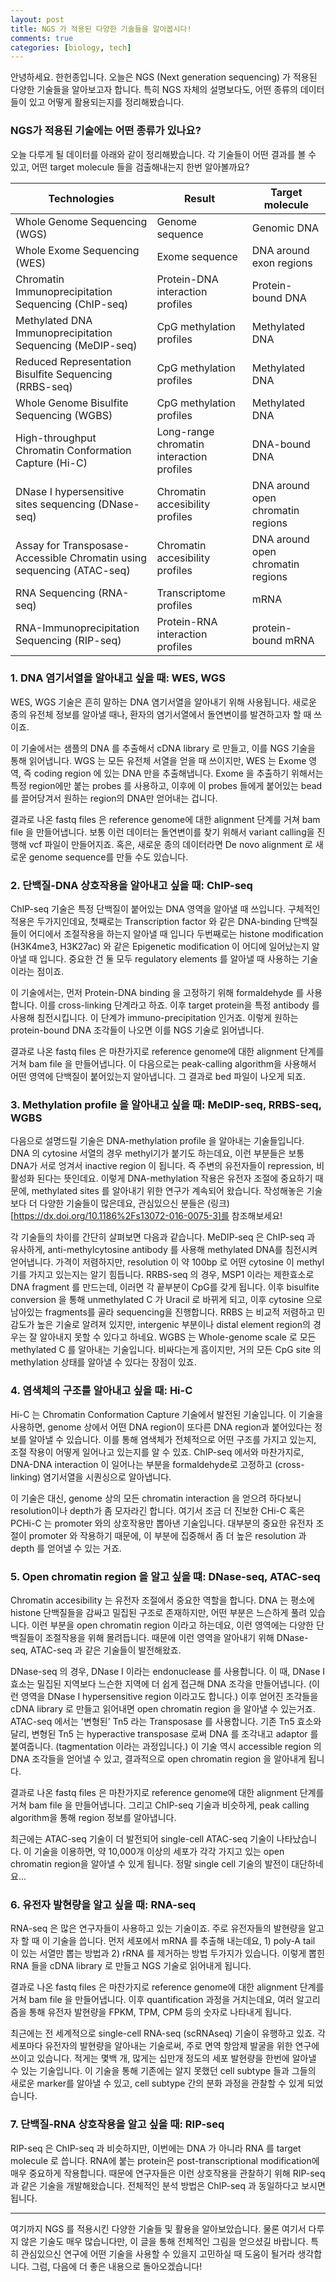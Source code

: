 ```yaml
---
layout: post
title: NGS 가 적용된 다양한 기술들을 알아봅시다!
comments: true
categories: [biology, tech]
---
```


안녕하세요. 한헌종입니다.
오늘은 NGS (Next generation sequencing) 가 적용된 다양한 기술들을 알아보고자 합니다.
특히 NGS 자체의 설명보다도, 어떤 종류의 데이터들이 있고 어떻게 활용되는지를 정리해봤습니다.

### NGS가 적용된 기술에는 어떤 종류가 있나요?
오늘 다루게 될 데이터를 아래와 같이 정리해봤습니다.
각 기술들이 어떤 결과를 볼 수 있고, 어떤 target molecule 들을 검출해내는지 한번 알아볼까요?

|Technologies|Result|Target molecule|
|--|--|--|
|Whole Genome Sequencing (WGS)|Genome sequence|Genomic DNA|
|Whole Exome Sequencing (WES)|Exome sequence|DNA around exon regions|
|Chromatin Immunoprecipitation Sequencing (ChIP-seq)|Protein-DNA interaction profiles|Protein-bound DNA|
|Methylated DNA Immunoprecipitation Sequencing (MeDIP-seq)|CpG methylation profiles|Methylated DNA|
|Reduced Representation Bisulfite Sequencing (RRBS-seq)|CpG methylation profiles|Methylated DNA|
|Whole Genome Bisulfite Sequencing (WGBS)|CpG methylation profiles|Methylated DNA|
|High-throughput Chromatin Conformation Capture (Hi-C)|Long-range chromatin interaction profiles|DNA-bound DNA|
|DNase I hypersensitive sites sequencing (DNase-seq)|Chromatin accesibility profiles|DNA around open chromatin regions|
|Assay for Transposase-Accessible Chromatin using sequencing (ATAC-seq)|Chromatin accesibility profiles|DNA around open chromatin regions|
|RNA Sequencing (RNA-seq)|Transcriptome profiles|mRNA|
|RNA-Immunoprecipitation Sequencing (RIP-seq)|Protein-RNA interaction profiles|protein-bound mRNA|

### 1. DNA 염기서열을 알아내고 싶을 때: WES, WGS
WES, WGS 기술은 흔히 말하는 DNA 염기서열을 알아내기 위해 사용됩니다.
새로운 종의 유전체 정보를 알아낼 때나, 환자의 염기서열에서 돌연변이를 발견하고자 할 때 쓰이죠.

이 기술에서는 샘플의 DNA 를 추출해서 cDNA library 로 만들고, 이를 NGS 기술을 통해 읽어냅니다.
WGS 는 모든 유전체 서열을 얻을 때 쓰이지만, WES 는 Exome 영역, 즉 coding region 에 있는 DNA 만을 추출해냅니다.
Exome 을 추출하기 위해서는 특정 region에만 붙는 probes 를 사용하고, 이후에 이 probes 들에게 붙어있는 bead 를 끌어당겨서 원하는 region의 DNA만 얻어내는 겁니다.

결과로 나온 fastq files 은 reference genome에 대한 alignment 단계를 거쳐 bam file 을 만들어냅니다.
보통 이런 데이터는 돌연변이를 찾기 위해서 variant calling을 진행해 vcf 파일이 만들어지죠.
혹은, 새로운 종의 데이터라면 De novo alignment 로 새로운 genome sequence를 만들 수도 있습니다.

### 2. 단백질-DNA 상호작용을 알아내고 싶을 때: ChIP-seq
ChIP-seq 기술은 특정 단백질이 붙어있는 DNA 영역을 알아낼 때 쓰입니다.
구체적인 적용은 두가지인데요, 첫째로는 Transcription factor 와 같은 DNA-binding 단백질들이 어디에서 조절작용을 하는지 알아낼 때 입니다
두번째로는 histone modification (H3K4me3, H3K27ac) 와 같은 Epigenetic modification 이 어디에 일어났는지 알아낼 때 입니다.
중요한 건 둘 모두 regulatory elements 를 알아낼 때 사용하는 기술이라는 점이죠.

이 기술에서는, 먼저 Protein-DNA binding 을 고정하기 위해 formaldehyde 를 사용합니다. 이를 cross-linking 단계라고 하죠.
이후 target protein을 특정 antibody 를 사용해 침전시킵니다. 이 단계가 immuno-precipitation 인거죠.
이렇게 원하는 protein-bound DNA 조각들이 나오면 이를 NGS 기술로 읽어냅니다.

결과로 나온 fastq files 은 마찬가지로 reference genome에 대한 alignment 단계를 거쳐 bam file 을 만들어냅니다.
이 다음으로는 peak-calling algorithm을 사용해서 어떤 영역에 단백질이 붙어있는지 알아냅니다.
그 결과로 bed 파일이 나오게 되죠.

### 3. Methylation profile 을 알아내고 싶을 때: MeDIP-seq, RRBS-seq, WGBS
다음으로 설명드릴 기술은 DNA-methylation profile 을 알아내는 기술들입니다.
DNA 의 cytosine 서열의 경우 methyl기가 붙기도 하는데요, 이런 부분들은 보통 DNA가 서로 엉겨서 inactive region 이 됩니다.
즉 주변의 유전자들이 repression, 비활성화 된다는 뜻인데요.
이렇게 DNA-methylation 작용은 유전자 조절에 중요하기 때문에, methylated sites 를 알아내기 위한 연구가 계속되어 왔습니다.
작성해놓은 기술보다 더 다양한 기술들이 많은데요, 관심있으신 분들은 (링크)[https://dx.doi.org/10.1186%2Fs13072-016-0075-3]를 참조해보세요!

각 기술들의 차이를 간단히 살펴보면 다음과 같습니다.
MeDIP-seq 은 ChIP-seq 과 유사하게, anti-methylcytosine antibody 를 사용해 methylated DNA를 침전시켜 얻어냅니다.
가격이 저렴하지만, resolution 이 약 100bp 로 어떤 cytosine 이 methyl기를 가지고 있는지는 알기 힘듭니다.
RRBS-seq 의 경우, MSP1 이라는 제한효소로 DNA fragment 를 만드는데, 이러면 각 끝부분이 CpG를 갖게 됩니다.
이후 bisulfite conversion 을 통해 unmethylated C 가 Uracil 로 바뀌게 되고, 이후 cytosine 으로 남아있는 fragments를 골라 sequencing을 진행합니다.
RRBS 는 비교적 저렴하고 민감도가 높은 기술로 알려져 있지만, intergenic 부분이나 distal element region의 경우는 잘 알아내지 못할 수 있다고 하네요.
WGBS 는 Whole-genome scale 로 모든 methylated C 를 알아내는 기술입니다.
비싸다는게 흠이지만, 거의 모든 CpG site 의 methylation 상태를 알아낼 수 있다는 장점이 있죠.

### 4. 염색체의 구조를 알아내고 싶을 때: Hi-C
Hi-C 는 Chromatin Conformation Capture 기술에서 발전된 기술입니다.
이 기술을 사용하면, genome 상에서 어떤 DNA region이 또다른 DNA region과 붙어있다는 정보를 알아낼 수 있습니다.
이를 통해 염색체가 전체적으로 어떤 구조를 가지고 있는지, 조절 작용이 어떻게 일어나고 있는지를 알 수 있죠.
ChIP-seq 에서와 마찬가지로, DNA-DNA interaction 이 일어나는 부분을 formaldehyde로 고정하고 (cross-linking) 염기서열을 시퀀싱으로 알아냅니다.

이 기술은 대신, genome 상의 모든 chromatin interaction 을 얻으려 하다보니 resolution이나 depth가 좀 모자라긴 합니다.
여기서 조금 더 진보한 CHi-C 혹은 PCHi-C 는 promoter 와의 상호작용만 뽑아낸 기술입니다.
대부분의 중요한 유전자 조절이 promoter 와 작용하기 때문에, 이 부분에 집중해서 좀 더 높은 resolution 과 depth 를 얻어낼 수 있는 거죠.

### 5. Open chromatin region 을 알고 싶을 떄: DNase-seq, ATAC-seq
Chromatin accesibility 는 유전자 조절에서 중요한 역할을 합니다.
DNA 는 평소에 histone 단백질들을 감싸고 밀집된 구조로 존재하지만, 어떤 부분은 느슨하게 풀려 있습니다.
이런 부분을 open chromatin region 이라고 하는데요, 이런 영역에는 다양한 단백질들이 조절작용을 위해 몰려듭니다.
때문에 이런 영역을 알아내기 위해 DNase-seq, ATAC-seq 과 같은 기술들이 발전해왔죠.

DNase-seq 의 경우, DNase I 이라는 endonuclease 를 사용합니다.
이 때, DNase I 효소는 밀집된 지역보다 느슨한 지역에 더 쉽게 접근해 DNA 조각을 만들어냅니다. (이런 영역을 DNase I hypersensitive region 이라고도 합니다.)
이후 얻어진 조각들을 cDNA library 로 만들고 읽어내면 open chromatin region 을 알아낼 수 있는거죠.
ATAC-seq 에서는 '변형된' Tn5 라는 Transposase 를 사용합니다. 
기존 Tn5 효소와 달리, 변형된 Tn5 는 hyperactive transposase 로써 DNA 를 조각내고 adaptor 를 붙여줍니다. (tagmentation 이라는 과정입니다.)
이 기술 역시 accessible region 의 DNA 조각들을 얻어낼 수 있고, 결과적으로 open chromatin region 을 알아내게 됩니다.

결과로 나온 fastq files 은 마찬가지로 reference genome에 대한 alignment 단계를 거쳐 bam file 을 만들어냅니다.
그리고 ChIP-seq 기술과 비슷하게, peak calling algorithm을 통해 region 정보를 알아냅니다.

최근에는 ATAC-seq 기술이 더 발전되어 single-cell ATAC-seq 기술이 나타났습니다.
이 기술을 이용하면, 약 10,000개 이상의 세포가 각각 가지고 있는 open chromatin region을 알아낼 수 있게 됩니다.
정말 single cell 기술의 발전이 대단하네요...

### 6. 유전자 발현량을 알고 싶을 때: RNA-seq
RNA-seq 은 많은 연구자들이 사용하고 있는 기술이죠.
주로 유전자들의 발현량을 알고자 할 때 이 기술을 씁니다.
먼저 세포에서 mRNA 를 추출해 내는데요, 1) poly-A tail 이 있는 서열만 뽑는 방법과 2) rRNA 를 제거하는 방법 두가지가 있습니다.
이렇게 뽑힌 RNA 들을 cDNA library 로 만들고 NGS 기술로 읽어내게 됩니다.

결과로 나온 fastq files 은 마찬가지로 reference genome에 대한 alignment 단계를 거쳐 bam file 을 만들어냅니다.
이후 quantification 과정을 거치는데요, 여러 알고리즘을 통해 유전자 발현량을 FPKM, TPM, CPM 등의 숫자로 나타내게 됩니다.

최근에는 전 세계적으로 single-cell RNA-seq (scRNAseq) 기술이 유행하고 있죠.
각 세포마다 유전자의 발현량을 알아내는 기술로써, 주로 면역 항암제 발굴을 위한 연구에 쓰이고 있습니다.
적게는 몇백 개, 많게는 십만개 정도의 세포 발현량을 한번에 알아낼 수 있는 기술입니다.
이 기술을 통해 기존에는 알지 못했던 cell subtype 들과 그들의 새로운 marker를 알아낼 수 있고, cell subtype 간의 분화 과정을 관찰할 수 있게 되었습니다.

### 7. 단백질-RNA 상호작용을 알고 싶을 때: RIP-seq
RIP-seq 은 ChIP-seq 과 비슷하지만, 이번에는 DNA 가 아니라 RNA 를 target molecule 로 씁니다.
RNA에 붙는 protein은 post-transcriptional modification에 매우 중요하게 작용합니다.
때문에 연구자들은 이런 상호작용을 관찰하기 위해 RIP-seq 과 같은 기술을 개발해왔습니다.
전체적인 분석 방법은 ChIP-seq 과 동일하다고 보시면 됩니다.

---

여기까지 NGS 를 적용시킨 다양한 기술들 및 활용을 알아보았습니다.
물론 여기서 다루지 않은 기술도 매우 많습니다만, 이 글을 통해 전체적인 그림을 얻으셨길 바랍니다.
특히 관심있으신 연구에 어떤 기술을 사용할 수 있을지 고민하실 때 도움이 될거라 생각합니다.
그럼, 다음에 더 좋은 내용으로 돌아오겠습니다!